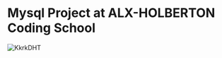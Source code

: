 # Mysql Project at ALX-HOLBERTON Coding School

![KkrkDHT](https://user-images.githubusercontent.com/85700432/195076581-60079353-fe78-4d0e-b9ed-e4e83bc47fbc.png)
